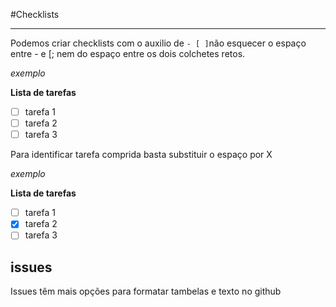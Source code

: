 #Checklists

---

Podemos criar checklists com o auxilio de `- [ ]`não esquecer o espaço entre - e [; nem do espaço entre os dois colchetes retos.

*exemplo*

**Lista de tarefas**
- [ ] tarefa 1
- [ ] tarefa 2
- [ ] tarefa 3

Para identificar tarefa comprida basta substituir o espaço por X

*exemplo*

**Lista de tarefas**
- [ ] tarefa 1
- [X] tarefa 2
- [ ] tarefa 3

## issues

Issues têm mais opções para formatar tambelas e texto no github
